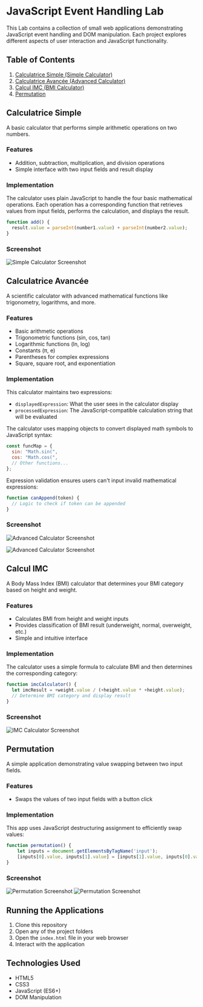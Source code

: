 # JavaScript Event Handling Lab

This Lab contains a collection of small web applications demonstrating JavaScript event handling and DOM manipulation. Each project explores different aspects of user interaction and JavaScript functionality.

## Table of Contents

1. [Calculatrice Simple (Simple Calculator)](#calculatrice-simple)
2. [Calculatrice Avancée (Advanced Calculator)](#calculatrice-avancée)
3. [Calcul IMC (BMI Calculator)](#calcul-imc)
4. [Permutation](#permutation)

## Calculatrice Simple

A basic calculator that performs simple arithmetic operations on two numbers.

### Features
- Addition, subtraction, multiplication, and division operations
- Simple interface with two input fields and result display

### Implementation
The calculator uses plain JavaScript to handle the four basic mathematical operations. Each operation has a corresponding function that retrieves values from input fields, performs the calculation, and displays the result.

```javascript
function add() {
  result.value = parseInt(number1.value) + parseInt(number2.value);
}
```

### Screenshot
![Simple Calculator Screenshot](screenshots/simple-calc.png)

## Calculatrice Avancée

A scientific calculator with advanced mathematical functions like trigonometry, logarithms, and more.

### Features
- Basic arithmetic operations
- Trigonometric functions (sin, cos, tan)
- Logarithmic functions (ln, log)
- Constants (π, e)
- Parentheses for complex expressions
- Square, square root, and exponentiation

### Implementation
This calculator maintains two expressions:
- `displayedExpression`: What the user sees in the calculator display
- `processedExpression`: The JavaScript-compatible calculation string that will be evaluated

The calculator uses mapping objects to convert displayed math symbols to JavaScript syntax:

```javascript
const funcMap = {
  sin: "Math.sin(",
  cos: "Math.cos(",
  // Other functions...
};
```

Expression validation ensures users can't input invalid mathematical expressions:

```javascript
function canAppend(token) {
  // Logic to check if token can be appended
}
```

### Screenshot
![Advanced Calculator Screenshot](screenshots/exemple1-formula.png)

![Advanced Calculator Screenshot](screenshots/exemple1-result.png)

## Calcul IMC

A Body Mass Index (BMI) calculator that determines your BMI category based on height and weight.

### Features
- Calculates BMI from height and weight inputs
- Provides classification of BMI result (underweight, normal, overweight, etc.)
- Simple and intuitive interface

### Implementation
The calculator uses a simple formula to calculate BMI and then determines the corresponding category:

```javascript
function imcCalculator() {
  let imcResult = +weight.value / (+height.value * +height.value);
  // Determine BMI category and display result
}
```

### Screenshot
![IMC Calculator Screenshot](screenshots/imc.png)

## Permutation

A simple application demonstrating value swapping between two input fields.

### Features
- Swaps the values of two input fields with a button click

### Implementation
This app uses JavaScript destructuring assignment to efficiently swap values:

```javascript
function permutation() {
    let inputs = document.getElementsByTagName('input');
    [inputs[0].value, inputs[1].value] = [inputs[1].value, inputs[0].value];
}
```

### Screenshot
![Permutation Screenshot](screenshots/perm-before.png)
![Permutation Screenshot](screenshots/perm-after.png)

## Running the Applications

1. Clone this repository
2. Open any of the project folders
3. Open the `index.html` file in your web browser
4. Interact with the application

## Technologies Used

- HTML5
- CSS3
- JavaScript (ES6+)
- DOM Manipulation